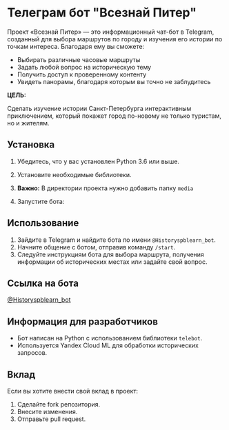# Телеграм бот "Всезнай Питер"

Проект «Всезнай Питер» — это информационный чат-бот в Telegram, созданный для выбора маршрутов по городу и изучения его истории по точкам интереса. Благодаря ему вы сможете:

- Выбирать различные часовые маршруты
- Задать любой вопрос на историческую тему
- Получить доступ к проверенному контенту
- Увидеть панорамы, благодаря которым вы точно не заблудитесь

**ЦЕЛЬ:**

Сделать изучение истории Санкт-Петербурга интерактивным приключением, который покажет город по-новому не только туристам, но и жителям.

## Установка

1.  Убедитесь, что у вас установлен Python 3.6 или выше.
2.  Установите необходимые библиотеки.
3.  **Важно:** В директории проекта нужно добавить папку `media` 

4.  Запустите бота:

## Использование

1.  Зайдите в Telegram и найдите бота по имени `@Historyspblearn_bot`.
2.  Начните общение с ботом, отправив команду `/start`.
3.  Следуйте инструкциям бота для выбора маршрута, получения информации об исторических местах или задайте свой вопрос.

## Ссылка на бота

[@Historyspblearn_bot](https://t.me/Historyspblearn_bot)

## Информация для разработчиков

*   Бот написан на Python с использованием библиотеки `telebot`.
*   Используется Yandex Cloud ML для обработки исторических запросов.
  
## Вклад

Если вы хотите внести свой вклад в проект:

1.  Сделайте fork репозитория.
2.  Внесите изменения.
3.  Отправьте pull request.
